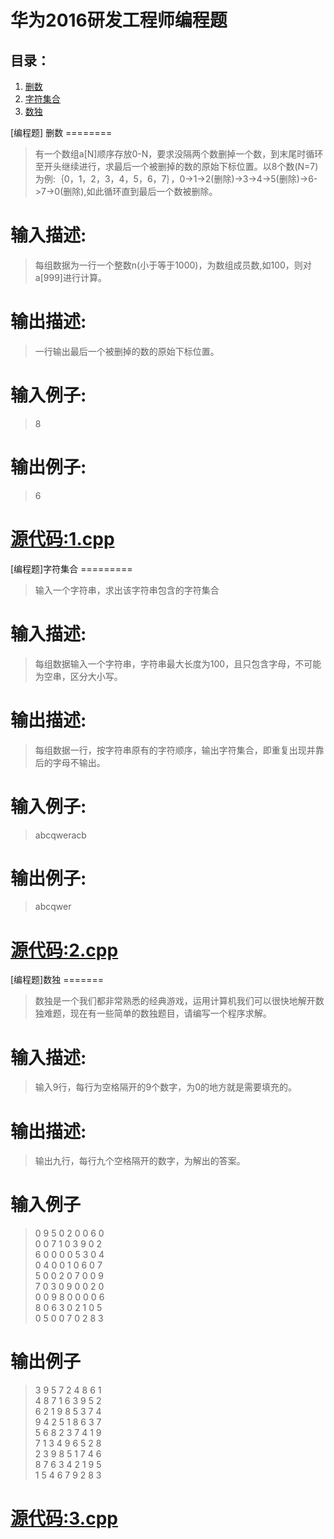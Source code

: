 # 华为2016研发工程师编程题

## 目录：

1. [删数](#第一题)
2. [字符集合](#第二题)
3. [数独](#第三题)


<a name = "第一题"/>
[编程题] 删数
========

>有一个数组a[N]顺序存放0-N，要求没隔两个数删掉一个数，到末尾时循环至开头继续进行，求最后一个被删掉的数的原始下标位置。以8个数(N=7)为例:｛0，1，2，3，4，5，6，7｝，0->1->2(删除)->3->4->5(删除)->6->7->0(删除),如此循环直到最后一个数被删除。

输入描述:
=====

>每组数据为一行一个整数n(小于等于1000)，为数组成员数,如100，则对a[999]进行计算。


输出描述:
=====

>一行输出最后一个被删掉的数的原始下标位置。

输入例子:
=====

>8

输出例子:
=====

>6


[源代码:1.cpp](1.cpp) 
===================


<a name = "第二题"/>
[编程题]字符集合
=========

>输入一个字符串，求出该字符串包含的字符集合

输入描述:
=====

>每组数据输入一个字符串，字符串最大长度为100，且只包含字母，不可能为空串，区分大小写。

输出描述:
=====

>每组数据一行，按字符串原有的字符顺序，输出字符集合，即重复出现并靠后的字母不输出。

输入例子:
=====

>abcqweracb

输出例子:
=====

>abcqwer

[源代码:2.cpp](2.cpp)
====================

<a name = "第三题"/>
[编程题]数独
=======

>数独是一个我们都非常熟悉的经典游戏，运用计算机我们可以很快地解开数独难题，现在有一些简单的数独题目，请编写一个程序求解。

输入描述:
=====

>输入9行，每行为空格隔开的9个数字，为0的地方就是需要填充的。

输出描述:
=====

>输出九行，每行九个空格隔开的数字，为解出的答案。

输入例子
====

> 0 9 5 0 2 0 0 6 0   
0 0 7 1 0 3 9 0 2  
6 0 0 0 0 5 3 0 4  
0 4 0 0 1 0 6 0 7  
5 0 0 2 0 7 0 0 9  
7 0 3 0 9 0 0 2 0  
0 0 9 8 0 0 0 0 6  
8 0 6 3 0 2 1 0 5  
0 5 0 0 7 0 2 8 3  

输出例子
====

>3 9 5 7 2 4 8 6 1  
4 8 7 1 6 3 9 5 2  
6 2 1 9 8 5 3 7 4  
9 4 2 5 1 8 6 3 7  
5 6 8 2 3 7 4 1 9  
7 1 3 4 9 6 5 2 8   
2 3 9 8 5 1 7 4 6    
8 7 6 3 4 2 1 9 5  
1 5 4 6 7 9 2 8 3  


[源代码:3.cpp](3.cpp)
====================




